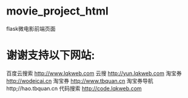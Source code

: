 # movie_project_html
flask微电影前端页面


# 谢谢支持以下网站:
百度云搜索 http://www.lqkweb.com 
云搜 http://yun.lqkweb.com 
淘宝券 http://wodeicai.cn
淘宝券 http://www.tbquan.cn
淘宝券导航 http;//hao.tbquan.cn
代码搜索 http://code.lqkweb.com

